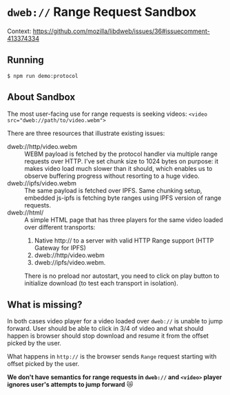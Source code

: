 # `dweb://` Range Request Sandbox

Context: https://github.com/mozilla/libdweb/issues/36#issuecomment-413374334

## Running

```console
$ npm run demo:protocol
```

## About Sandbox

The most user-facing use for range requests is seeking videos:
`<video src="dweb://path/to/video.webm">`

There are three resources that illustrate existing issues:

<dl>
<dt>dweb://http/video.webm</dt>
<dd>WEBM payload is fetched by the protocol handler via multiple range requests
over HTTP.  I've set chunk size to 1024 bytes on purpose: it makes video load
much slower than it should, which enables us to observe buffering progress
without resorting to a huge video. </dd>

<dt>dweb://ipfs/video.webm</dt>
<dd>The same payload is fetched over IPFS. Same chunking setup, embedded
js-ipfs is fetching byte ranges using IPFS version of range requests.</dd>

<dt>dweb://html/</dt>
<dd>
A simple HTML page that has three players for the same video loaded over different transports:

1) Native http:// to a server with valid HTTP Range support (HTTP Gateway for IPFS)
2) dweb://http/video.webm
3) dweb://ipfs/video.webm.

There is no preload nor autostart, you need to click on play button to initialize download (to test each transport in isolation).
</dd>
</dl>


## What is missing?

In both cases video player for a video loaded over `dweb://` is unable to jump
forward.  User should be able to click in 3/4 of video and what should happen
is browser should stop download and resume it from the offset picked by the
user.

What happens in `http://`  is the browser sends `Range` request starting with
offset picked by the user.

**We don't have semantics for range requests in `dweb://` and `<video>` player
ignores user's attempts to jump forward** :crying_cat_face:


